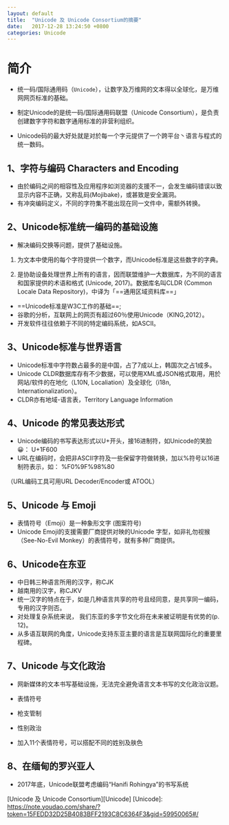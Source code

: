 ```yaml
---
layout: default
title:  "Unicode 及 Unicode Consortium的摘要"
date:   2017-12-28 13:24:50 +0800
categories: Unicode
---
```


# 简介
- 统一码/国际通用码（`Unicode`），让数字及万维网的文本得以全球化，是万维网网页标准的基础。

- 制定Unicode的是统一码/国际通用码联盟（Unicode Consortium），是负责创建数字字符和数字通用标准的非营利组织。

- Unicode码的最大好处就是对於每一个字元提供了一个跨平台丶语言与程式的统一数码。

## 1、字符与编码 Characters and Encoding
- 由於编码之间的相容性及应用程序如浏览器的支援不一，会发生编码错误以致显示内容不正确，又称乱码(Mojibake)，或甚致是安全漏洞。
- 有冲突编码定义，不同的字符集不能出现在同一文件中，需额外转换。

## 2、Unicode标准统一编码的基础设施
- 解决编码交换等问题，提供了基础设施。
1. 为文本中使用的每个字符提供一个数字，而Unicode标准是这些数字的字典。

2. 是协助设备处理世界上所有的语言，因而联盟维护一大数据库，为不同的语言和国家提供的术语和格式 (Unicode, 2017)。数据库名叫CLDR (Common Locale Data Repository)，中译为「==通用区域资料库==」
- ==Unicode标准是W3C工作的基础==; 
- 谷歌的分析，互联网上的网页有超过60％使用Unicode（KING,2012）。
- 开发软件往往依赖于不同的特定编码系统，如ASCII。

## 3、Unicode标准与世界语言
- Unicode标准中字符数占最多的是中国，占了7成以上，韩国次之占1成多。
- Unicode CLDR数据库存有不少数据，可以使用XML或JSON格式取用，用於网站/软件的在地化（L10N, Localiation）及全球化（i18n, Internationalization）。
- CLDR亦有地域-语言表，Territory Language Information

## 4、Unicode 的常见表达形式
- Unicode编码的书写表达形式以U+开头，接16进制符，如Unicode的笑脸😀：
U+1F600
- URL在编码时，会把非ASCII字符及一些保留字符做转换，加以%符号以16进制符表示，如：
%F0%9F%98%80

（URL编码工具可用URL Decoder/Encoder或 ATOOL）

## 5、Unicode 与 Emoji
- 表情符号（Emoji）是一种象形文字 (图案符号)
- Unicode Emoji的支援需要厂商提供对映的Unicode 字型，如非礼勿视猴（See-No-Evil Monkey）的表情符号，就有多种厂商提供。

## 6、Unicode在东亚
- 中日韩三种语言所用的汉字，称CJK
- 越南用的汉字，称CJKV
- 统一汉字的特点在于，如是几种语言共享的符号且经同意，是共享同一编码，专用的汉字则否。
- 对处理复杂系统来说， 我们东亚的多字节文化将在未来被证明是有优势的(p. 12)。
- 从多语互联网的角度，Unicode支持东亚主要的语言是互联网国际化的重要里程碑。

## 7、Unicode 与文化政治
- 网新媒体的文本书写基础设施，无法完全避免语言文本书写的文化政治议题。

- 表情符号
- 枪支管制
- 性别政治
- 加入11个表情符号，可以搭配不同的姓别及肤色

## 8、在缅甸的罗兴亚人
- 2017年底，Unicode联盟考虑编码“Hanifi Rohingya”的书写系统

 [Unicode 及 Unicode Consortium][Unicode]
[Unicode]: https://note.youdao.com/share/?token=15FEDD32D25B4083BFF2193C8C6364F3&gid=59950065#/